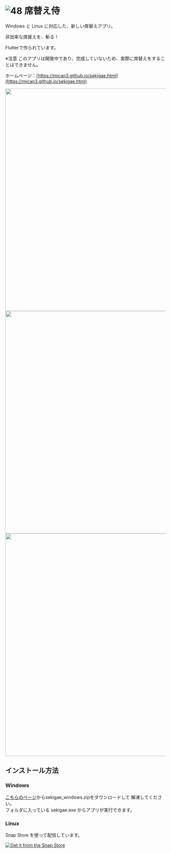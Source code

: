# ![48](https://user-images.githubusercontent.com/81346541/225465792-f21d773c-0ab5-4c11-8132-5e3a3f1e5b06.png) 席替え侍

Windows と Linux に対応した、新しい席替えアプリ。

非効率な席替えを、斬る！

Flutterで作られています。

※注意 このアプリは開発中であり、完成していないため、実際に席替えをすることはできません。

ホームページ：[https://mican3.github.io/sekigae.html](https://mican3.github.io/sekigae.html)

<img src="https://user-images.githubusercontent.com/81346541/227773343-8c18b143-3b98-4b76-91e0-096c5655466f.png" width="700">
<img src="https://user-images.githubusercontent.com/81346541/227773339-94f05767-a137-4c15-bb21-0d2a08dbfe7d.png" width="700">
<img src="https://user-images.githubusercontent.com/81346541/227773337-f5c6f167-6baf-498f-87a7-160e1da494dd.png" width="700">

## インストール方法
### Windows
[こちらのページ](https://github.com/sis314/sekigae/releases)からsekigae_windows.zipをダウンロードして 解凍してください。<br>
フォルダに入っている sekigae.exe からアプリが実行できます。

### Linux
Snap Store を使って配信しています。

[![Get it from the Snap Store](https://snapcraft.io/static/images/badges/en/snap-store-black.svg)](https://snapcraft.io/sekigae)
